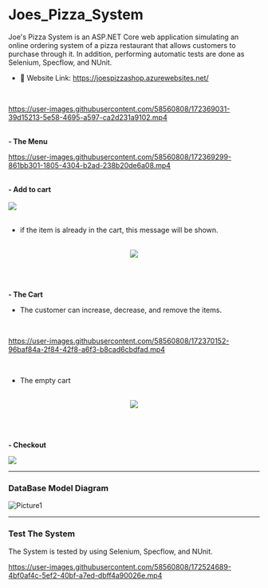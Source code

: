 # Joes_Pizza_System
Joe's Pizza System is an ASP.NET Core web application simulating an online ordering system of a pizza restaurant that allows customers to purchase through it. 
In addition, performing automatic tests are done as Selenium, Specflow, and NUnit.
</br>
- :star2: Website Link: https://joespizzashop.azurewebsites.net/
</br>

https://user-images.githubusercontent.com/58560808/172369031-39d15213-5e58-4695-a597-ca2d231a9102.mp4

<br><b>- The Menu </b><br>

https://user-images.githubusercontent.com/58560808/172369299-861bb301-1805-4304-b2ad-238b20de6a08.mp4

<br><b>- Add to cart </b><br><br>
  <img src="https://user-images.githubusercontent.com/58560808/172369430-858ca515-26d8-4d12-875d-15bb6916fcdf.gif">
<br><br>

- if the item is already in the cart, this message will be shown.
</br>

 <div align="center">
     <img src="https://user-images.githubusercontent.com/58560808/172369835-b50872cd-c860-402c-ab1f-ec2226009620.gif">
</div>
<br><br>


</br><b>- The Cart </b>
- The customer can increase, decrease, and remove the items. 
<br>

https://user-images.githubusercontent.com/58560808/172370152-96baf84a-2f84-42f8-a6f3-b8cad6cbdfad.mp4

<br>

- The empty cart 
<br>

<div align="center">
     <img src="https://user-images.githubusercontent.com/58560808/172369965-a9d34227-a1fd-46e6-9bca-0eb3c6618df0.gif">
</div>

<br><br>
<br><b>- Checkout </b><br>

<img src="https://user-images.githubusercontent.com/58560808/172369944-62751ab3-efca-41f5-a9f3-2318246e8d26.gif">

---

### DataBase Model Diagram

![Picture1](https://user-images.githubusercontent.com/58560808/172496030-0f2289a7-5b22-4725-b745-49e863df3320.png)

---

### Test The System
The System is tested by using Selenium, Specflow, and NUnit. 

https://user-images.githubusercontent.com/58560808/172524689-4bf0af4c-5ef2-40bf-a7ed-dbff4a90026e.mp4

